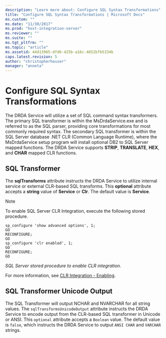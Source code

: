 ```yaml
---
description: "Learn more about: Configure SQL Syntax Transformations"
title: "Configure SQL Syntax Transformations | Microsoft Docs"
ms.custom: ""
ms.date: "11/30/2017"
ms.prod: "host-integration-server"
ms.reviewer: ""
ms.suite: ""
ms.tgt_pltfrm: ""
ms.topic: "article"
ms.assetid: 44d13965-dfd6-425b-a16c-4652bfb5334b
caps.latest.revision: 5
author: "christopherhouser"
manager: "anneta"
---
```

# Configure SQL Syntax Transformations
The DRDA Service will utilize a set of SQL command syntax transformers. The primary SQL transformer is within the MsDrdaService.exe and is referred to as the SQL parser, providing core transformations for most commonly required syntax. The secondary SQL transformer is within the SQL Server database .NET CLR (Common Language Runtime), where the MsDrdaService setup program will install optional DB2 to SQL Server mapped functions. The DRDA Service supports **STRIP**, **TRANSLATE**, **HEX**, and **CHAR** mapped CLR functions.  
  
## SQL Transformer  
 The **sqlTransforms** attribute instructs the DRDA Service to utilize internal service or external CLR-based SQL transforms. This **optional** attribute accepts a **string** value of **Service** or **Clr**. The default value is **Service**.  
  
> [!NOTE]
>  To enable SQL Server CLR Integration, execute the following stored procedure.  
  
```  
sp_configure 'show advanced options', 1;  
GO  
RECONFIGURE;  
GO  
sp_configure 'clr enabled', 1;  
GO  
RECONFIGURE;  
GO  
```  
  
 *SQL Server stored procedure to enable CLR integration.*  
  
 For more information, see [CLR Integration - Enabling](/sql/relational-databases/clr-integration/clr-integration-enabling).  
  
## SQL Transformer Unicode Output  
 The SQL Transformer will output NCHAR and NVARCHAR for all string values. The `sqlTransformsUnicodeOutput` attribute instructs the DRDA Service to encode output from the CLR-based SQL transformer in Unicode or ANSI. This `optional` attribute accepts a `Boolean` value. The default value is `false`, which instructs the DRDA Service to output `ANSI CHAR` and `VARCHAR` strings.